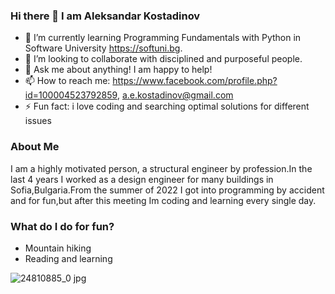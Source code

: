 ### Hi there 👋 I am Aleksandar Kostadinov



- 🌱 I’m currently learning Programming Fundamentals with Python in Software University https://softuni.bg.
- 👯 I’m looking to collaborate with disciplined and purposeful people.
- 💬 Ask me about anything! I am happy to help! 
- 📫 How to reach me: https://www.facebook.com/profile.php?id=100004523792859, a.e.kostadinov@gmail.com
- ⚡ Fun fact: i love coding and searching optimal solutions for different issues


### About Me
I am a highly motivated person, a structural engineer by profession.In the last 4 years I worked as a design engineer for many buildings in Sofia,Bulgaria.From the summer of 2022 I got into programming by accident and for fun,but after this meeting Im coding and learning every single day.


### What do I do for fun?
- Mountain hiking
- Reading and learning

![24810885_0 jpg](https://user-images.githubusercontent.com/106312544/192052407-d97b469f-83ef-4556-853d-ebd7dbadac9c.png)
